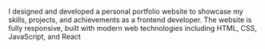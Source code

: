  I designed and developed a personal portfolio website to showcase my skills, projects, and achievements as a frontend
 developer. The website is fully responsive, built with modern web technologies including HTML, CSS, JavaScript,
 and React
